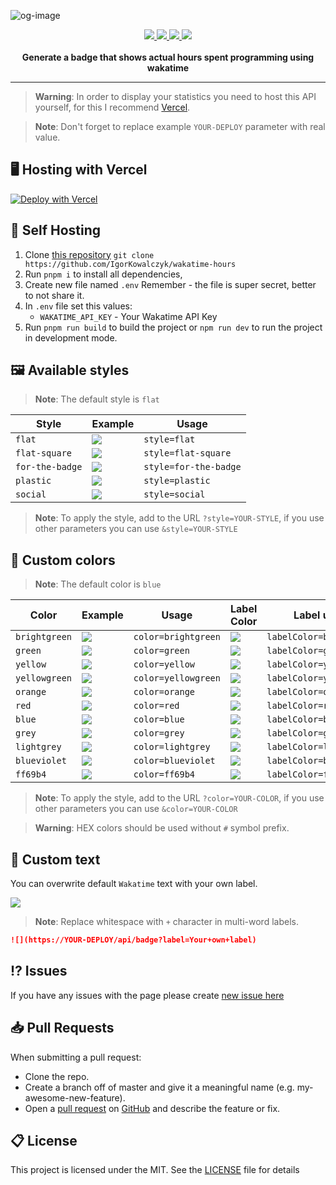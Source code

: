 ![og-image](https://user-images.githubusercontent.com/49127376/213679714-1f9fe70b-b815-40f1-9448-8035591ff5bc.png)

<div align="center">
  <a aria-label="Badge" href="https://wakatime-hours.vercel.app">
    <img src="https://wakatime-hours.vercel.app/api/badge">
  </a>
    <a aria-label="Github License" href="https://github.com/igorkowalczyk/wakatime-hours/blob/main/license.md">
    <img src="https://img.shields.io/github/license/igorkowalczyk/blog?color=blue&logo=github&label=License">
  </a>
      <a aria-label="Version" href="https://github.com/igorkowalczyk/wakatime-hours/releases">
    <img src="https://img.shields.io/github/v/release/igorkowalczyk/wakatime-hours?color=blue&logo=github&label=Version">
  </a>
        <a aria-label="Vulnerabilities" href="https://github.com/igorkowalczyk/wakatime-hours">
    <img src="https://img.shields.io/snyk/vulnerabilities/github/igorkowalczyk/wakatime-hours?color=blue&logo=github&label=Vulnerabilities">
  </a>
  <br/>
  <br/>
  <b>Generate a badge that shows actual hours spent programming using wakatime</b>
</div>

---

> **Warning**:
> In order to display your statistics you need to host this API yourself, for this I recommend [Vercel](https://vercel.com).

> **Note**:
> Don't forget to replace example `YOUR-DEPLOY` parameter with real value.

## 🖥️ Hosting with Vercel

[![Deploy with Vercel](https://vercel.com/button)](https://vercel.com/new/clone?repository-url=https%3A%2F%2Fgithub.com%2Figorkowalczyk%2Fwakatime-hourso&env=WAKATIME_API_KEY&envDescription=Environment%20Variables%20Docs&envLink=https%3A%2F%2Fgithub.com%2FIgorKowalczyk%2Fwakatime-hours%23-self-hosting&project-name=portfolio&repo-name=igorkowalczyk-portfolio&demo-title=Example%20deploy&demo-description=Example%20production%20deploy%20from%20Github%20Repository&demo-url=https%3A%2F%2Fwakatime-hours.vercel.app&demo-image=https%3A%2F%2Fi.imgur.com%2FtntTLM1.png)

## 🔩 Self Hosting

1. Clone [this repository](https://github.com/igorkowalczyk/wakatime-hours) `git clone https://github.com/IgorKowalczyk/wakatime-hours`
2. Run `pnpm i` to install all dependencies,
4. Create new file named `.env` Remember - the file is super secret, better to not share it.
5. In `.env` file set this values:
   - `WAKATIME_API_KEY` - Your Wakatime API Key
6. Run `pnpm run build` to build the project or `npm run dev` to run the project in development mode.

## 🖼️ Available styles

> **Note**:
> The default style is `flat`

| Style | Example | Usage |
| ----- | ---- | ---- |
| `flat` | ![](https://wakatime-hours.vercel.app/api/badge?style=flat&display=true) | `style=flat` |
| `flat-square` | ![](https://wakatime-hours.vercel.app/api/badge?style=flat-square&display=true) | `style=flat-square` |
| `for-the-badge` | ![](https://wakatime-hours.vercel.app/api/badge?style=for-the-badge&display=true) | `style=for-the-badge` |
| `plastic` | ![](https://wakatime-hours.vercel.app/api/badge?style=plastic&display=true) | `style=plastic` |
| `social` | ![](https://wakatime-hours.vercel.app/api/badge?style=social&display=true) | `style=social` |

> **Note**:
> To apply the style, add to the URL `?style=YOUR-STYLE`, if you use other parameters you can use `&style=YOUR-STYLE`

## 🎨 Custom colors

> **Note**:
> The default color is `blue`

| Color | Example | Usage | Label Color | Label usage | 
| ----- | ---- | ---- | ---- |  ---- | 
| `brightgreen` | ![](https://wakatime-hours.vercel.app/api/badge?style=flat&display=true&color=brightgreen) | `color=brightgreen`  | ![](https://wakatime-hours.vercel.app/api/badge?style=flat&display=true&labelColor=brightgreen) | `labelColor=brightgreen` |
| `green` | ![](https://wakatime-hours.vercel.app/api/badge?style=flat&display=true&color=green) | `color=green` | ![](https://wakatime-hours.vercel.app/api/badge?style=flat&display=true&labelColor=green) | `labelColor=green` |
| `yellow` | ![](https://wakatime-hours.vercel.app/api/badge?style=flat&display=true&color=yellow) | `color=yellow` |  ![](https://wakatime-hours.vercel.app/api/badge?style=flat&display=true&labelColor=yellow) | `labelColor=yellow` |
| `yellowgreen` | ![](https://wakatime-hours.vercel.app/api/badge?style=flat&display=true&color=yellowgreen) | `color=yellowgreen` | ![](https://wakatime-hours.vercel.app/api/badge?style=flat&display=true&labelColor=yellowgreen) | `labelColor=yellowgreen` |
| `orange` | ![](https://wakatime-hours.vercel.app/api/badge?style=flat&display=true&color=orange) | `color=orange` | ![](https://wakatime-hours.vercel.app/api/badge?style=flat&display=true&labelColor=orange) | `labelColor=orange` |
| `red` | ![](https://wakatime-hours.vercel.app/api/badge?style=flat&display=true&color=red) | `color=red` | ![](https://wakatime-hours.vercel.app/api/badge?style=flat&display=true&labelColor=red) | `labelColor=red` |
| `blue` | ![](https://wakatime-hours.vercel.app/api/badge?style=flat&display=true&color=blue) | `color=blue` | ![](https://wakatime-hours.vercel.app/api/badge?style=flat&display=true&labelColor=blue) | `labelColor=blue` |
| `grey` | ![](https://wakatime-hours.vercel.app/api/badge?style=flat&display=true&color=grey) | `color=grey` | ![](https://wakatime-hours.vercel.app/api/badge?style=flat&display=true&labelColor=grey) | `labelColor=grey` | ![](https://wakatime-hours.vercel.app/api/badge?style=flat&display=true&labelColor=lightgrey) | `labelColor=lightgrey` |
| `lightgrey` | ![](https://wakatime-hours.vercel.app/api/badge?style=flat&display=true&color=lightgrey) | `color=lightgrey` | ![](https://wakatime-hours.vercel.app/api/badge?style=flat&display=true&labelColor=lightgrey) | `labelColor=lightgrey` |
| `blueviolet` | ![](https://wakatime-hours.vercel.app/api/badge?style=flat&display=true&color=blueviolet) | `color=blueviolet` | ![](https://wakatime-hours.vercel.app/api/badge?style=flat&display=true&labelColor=blueviolet) | `labelColor=blueviolet` |
| `ff69b4` | ![](https://wakatime-hours.vercel.app/api/badge?style=flat&display=true&color=ff69b4) | `color=ff69b4` | ![](https://wakatime-hours.vercel.app/api/badge?style=flat&display=true&labelColor=ff69b4) | `labelColor=ff69b4` |

> **Note**:
> To apply the style, add to the URL `?color=YOUR-COLOR`, if you use other parameters you can use `&color=YOUR-COLOR`

> **Warning**:
> HEX colors should be used without `#` symbol prefix.

## 📝 Custom text

You can overwrite default `Wakatime` text with your own label.

![](https://wakatime-hours.vercel.app/api/badge?label=Your+own+label&display=true&color=blue)

> **Note**:
> Replace whitespace with `+` character in multi-word labels.

```markdown
![](https://YOUR-DEPLOY/api/badge?label=Your+own+label)
```

## ⁉️ Issues

If you have any issues with the page please create [new issue here](https://github.com/igorkowalczyk/wakatime-hours/issues)

## 📥 Pull Requests

When submitting a pull request:

- Clone the repo.
- Create a branch off of master and give it a meaningful name (e.g. my-awesome-new-feature).
- Open a [pull request](https://github.com/igorkowalczyk/wakatime-hours/pulls) on [GitHub](https://github.com) and describe the feature or fix.

## 📋 License

This project is licensed under the MIT. See the [LICENSE](https://github.com/igorkowalczyk/wakatime-hours/blob/main/license.md) file for details